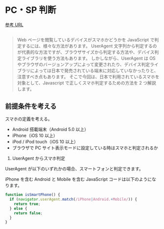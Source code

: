 # PC・SP 判断

[参考 URL](https://www.site-convert.com/archives/2188)

##

> Web ページを閲覧しているデバイスがスマホかどうかを JavaScript で判定するには、様々な方法があります。
> UserAgent 文字列から判定するのが代表的な方法ですが、ブラウザサイズから判定する方法や、デバイス判定ライブラリを使う方法もあります。
> しかしながら、UserAgent は OS やブラウザのバージョンアップによって変更されたり、デバイス判定ライブラリによっては日本で発売されている端末に対応していなかったりと、注意すべき点もあります。
> そこで今回は、日本で利用されているスマホを対象として、Javascript で正しくスマホ判定するための方法を 2 つ解説します。

## 前提条件を考える

スマホの定義を考える。

- Android 搭載端末（Android 5.0 以上）
- iPhone（iOS 10 以上）
- iPod / iPod touch（iOS 10 以上）
- ブラウザで PC サイト表示モードに設定している時はスマホと判定されるか

1. UserAgent からスマホ判定

UserAgent が以下のいずれかの場合、スマートフォンと判定できます。

iPhone を含む
Android と Mobile を含む
JavaScript コードは以下のようになります。

```js
function isSmartPhone() {
  if (navigator.userAgent.match(/iPhone|Android.+Mobile/)) {
    return true;
  } else {
    return false;
  }
}
```
